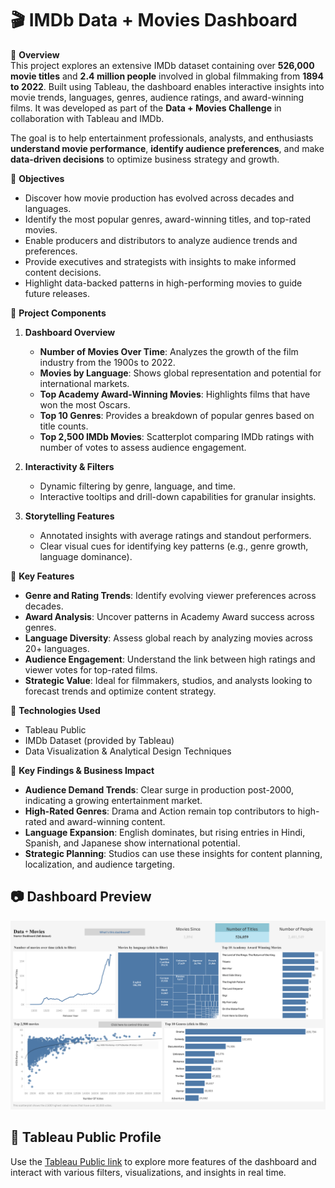 # 🎬 IMDb Data + Movies Dashboard

📌 **Overview**  
This project explores an extensive IMDb dataset containing over **526,000 movie titles** and **2.4 million people** involved in global filmmaking from **1894 to 2022**. Built using Tableau, the dashboard enables interactive insights into movie trends, languages, genres, audience ratings, and award-winning films. It was developed as part of the **Data + Movies Challenge** in collaboration with Tableau and IMDb.

The goal is to help entertainment professionals, analysts, and enthusiasts **understand movie performance**, **identify audience preferences**, and make **data-driven decisions** to optimize business strategy and growth.

🎯 **Objectives**  
- Discover how movie production has evolved across decades and languages.  
- Identify the most popular genres, award-winning titles, and top-rated movies.  
- Enable producers and distributors to analyze audience trends and preferences.  
- Provide executives and strategists with insights to make informed content decisions.  
- Highlight data-backed patterns in high-performing movies to guide future releases.  

📂 **Project Components**

1. **Dashboard Overview**
   - **Number of Movies Over Time**: Analyzes the growth of the film industry from the 1900s to 2022.
   - **Movies by Language**: Shows global representation and potential for international markets.
   - **Top Academy Award-Winning Movies**: Highlights films that have won the most Oscars.
   - **Top 10 Genres**: Provides a breakdown of popular genres based on title counts.
   - **Top 2,500 IMDb Movies**: Scatterplot comparing IMDb ratings with number of votes to assess audience engagement.

2. **Interactivity & Filters**
   - Dynamic filtering by genre, language, and time.
   - Interactive tooltips and drill-down capabilities for granular insights.

3. **Storytelling Features**
   - Annotated insights with average ratings and standout performers.
   - Clear visual cues for identifying key patterns (e.g., genre growth, language dominance).

📌 **Key Features**
- **Genre and Rating Trends**: Identify evolving viewer preferences across decades.  
- **Award Analysis**: Uncover patterns in Academy Award success across genres.  
- **Language Diversity**: Assess global reach by analyzing movies across 20+ languages.  
- **Audience Engagement**: Understand the link between high ratings and viewer votes for top-rated films.  
- **Strategic Value**: Ideal for filmmakers, studios, and analysts looking to forecast trends and optimize content strategy.  

🚀 **Technologies Used**  
- Tableau Public  
- IMDb Dataset (provided by Tableau)  
- Data Visualization & Analytical Design Techniques  

📜 **Key Findings & Business Impact**
- **Audience Demand Trends**: Clear surge in production post-2000, indicating a growing entertainment market.  
- **High-Rated Genres**: Drama and Action remain top contributors to high-rated and award-winning content.  
- **Language Expansion**: English dominates, but rising entries in Hindi, Spanish, and Japanese show international potential.  
- **Strategic Planning**: Studios can use these insights for content planning, localization, and audience targeting.

## 📷 Dashboard Preview

![Data + Movies IMDb Dashboard](https://github.com/SoumyaShahh/Movie-Trends-Analysis/blob/main/Data%20%2B%20Movies%20IMDb%20Dashboard.png)

## 🔗 Tableau Public Profile

Use the [Tableau Public link](https://public.tableau.com/app/profile/soumya.shah6876/viz/MoviesDataAnalysis_17431305476590/DataMoviesIMDbDashboard) to explore more features of the dashboard and interact with various filters, visualizations, and insights in real time.

